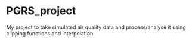 # PGRS_project
My project to take simulated air quality data and process/analyse it using clipping functions and interpolation 
